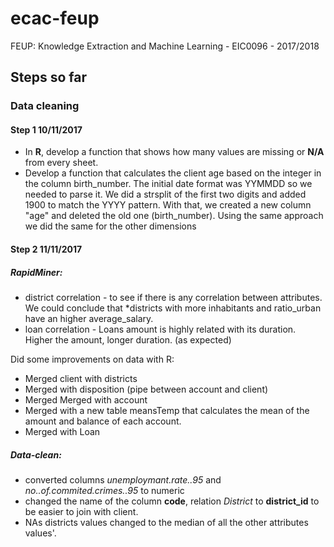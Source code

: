 # ecac-feup
FEUP: Knowledge Extraction and Machine Learning - EIC0096 - 2017/2018

## Steps so far 

### Data cleaning

#### Step 1 10/11/2017

* In **R**, develop a function that shows how many values are missing or **N/A** from every sheet. 
* Develop a function that calculates the client age based on the integer in the column birth_number. The initial date format was YYMMDD so we needed to parse it. We did a strsplit of the first two digits and added 1900 to match the YYYY pattern. With that, we created a new column "age" and deleted the old one (birth_number).
Using the same approach we did the same for the other dimensions

#### Step 2 11/11/2017
##### RapidMiner:
- district correlation - to see if there is any correlation between attributes. We could conclude that *districts with more inhabitants and ratio_urban have an higher average_salary.
- loan correlation - Loans amount is highly related with its duration. Higher the amount, longer duration. (as expected)


Did some improvements on data with R:
- Merged client with districts
- Merged with disposition (pipe between account and client)
- Merged Merged with account 
- Merged with a new table meansTemp that calculates the mean of the amount and balance of each account.
- Merged with Loan

##### Data-clean:
- converted columns *unemploymant.rate..95* and *no..of.commited.crimes..95* to numeric
- changed the name of the column **code**, relation *District* to **district_id** to be easier to join with client.
- NAs districts values changed to the median of all the other attributes values'.
